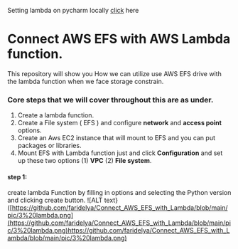 Setting lambda on pycharm locally [click](https://www.jetbrains.com/pycharm/guide/tutorials/intro-aws/setup/) here
# Connect AWS EFS with AWS Lambda function.
This repository will show you How we can utilize use AWS EFS drive with the lambda function when we face storage constrain. 

### Core steps that we will cover throughout this are as under.
1. Create a lambda function.
2. Create a File system ( EFS ) and configure **network** and **access point** options.
3. Create an Aws EC2 instance that will mount to EFS  and you can put packages or libraries.
4. Mount EFS with Lambda function just and click **Configuration** and set up these two options (1) **VPC** (2) **File system**.


#### step 1:
create lambda Function by filling in options and selecting the Python version and clicking create button.
![ALT text}([https://github.com/faridelya/Connect_AWS_EFS_with_Lambda/blob/main/pic/3%20lambda.png](https://github.com/faridelya/Connect_AWS_EFS_with_Lambda/blob/main/pic/3%20lambda.png)https://github.com/faridelya/Connect_AWS_EFS_with_Lambda/blob/main/pic/3%20lambda.png)


